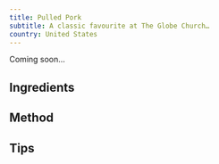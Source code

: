 ```yaml
---
title: Pulled Pork
subtitle: A classic favourite at The Globe Church…
country: United States
---
```


Coming soon…

## Ingredients

## Method

## Tips
